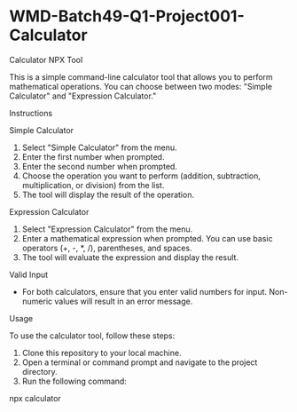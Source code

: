 # WMD-Batch49-Q1-Project001-Calculator
Calculator NPX Tool

This is a simple command-line calculator tool that allows you to perform mathematical operations. You can choose between two modes: "Simple Calculator" and "Expression Calculator."

Instructions

 Simple Calculator

1. Select "Simple Calculator" from the menu.
2. Enter the first number when prompted.
3. Enter the second number when prompted.
4. Choose the operation you want to perform (addition, subtraction, multiplication, or division) from the list.
5. The tool will display the result of the operation.

 Expression Calculator

1. Select "Expression Calculator" from the menu.
2. Enter a mathematical expression when prompted. You can use basic operators (+, -, *, /), parentheses, and spaces.
3. The tool will evaluate the expression and display the result.

 Valid Input

- For both calculators, ensure that you enter valid numbers for input. Non-numeric values will result in an error message.

 Usage

To use the calculator tool, follow these steps:

1. Clone this repository to your local machine.
2. Open a terminal or command prompt and navigate to the project directory.
3. Run the following command:

npx calculator


